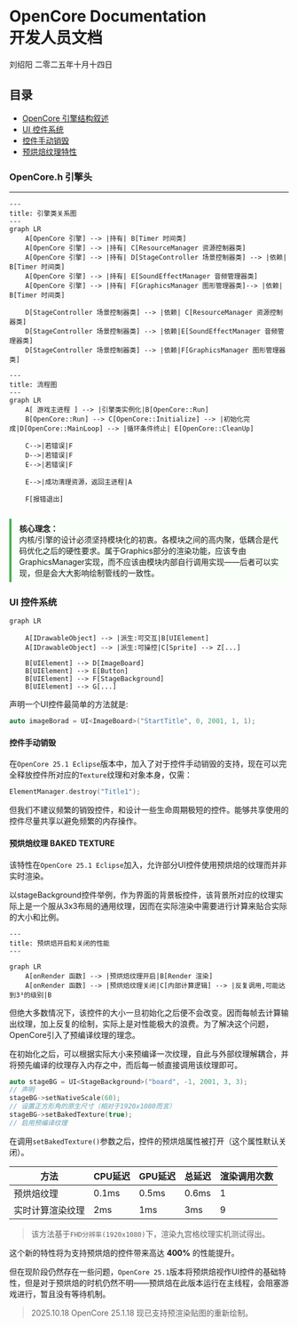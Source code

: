 # OpenCore Documentation <br> 开发人员文档

刘绍阳 二零二五年十月十四日


## 目录
- [OpenCore 引擎结构叙述](#opencoreh-引擎头)
- [UI 控件系统](#ui-控件系统)
- [控件手动销毁](#控件手动销毁)
- [预烘焙纹理特性](#预烘焙纹理-baked-texture)


### OpenCore.h 引擎头
---

```mermaid
---
title: 引擎类关系图
---
graph LR
    A[OpenCore 引擎] --> |持有| B[Timer 时间类]
    A[OpenCore 引擎] --> |持有| C[ResourceManager 资源控制器类]
    A[OpenCore 引擎] --> |持有| D[StageController 场景控制器类] --> |依赖| B[Timer 时间类]
    A[OpenCore 引擎] --> |持有| E[SoundEffectManager 音频管理器类] 
    A[OpenCore 引擎] --> |持有| F[GraphicsManager 图形管理器类]--> |依赖| B[Timer 时间类]

    D[StageController 场景控制器类] --> |依赖| C[ResourceManager 资源控制器类]
    D[StageController 场景控制器类] --> |依赖|E[SoundEffectManager 音频管理器类] 
    D[StageController 场景控制器类] --> |依赖|F[GraphicsManager 图形管理器类]
```


```mermaid
---
title: 流程图
---
graph LR
    A[ 游戏主进程 ] --> |引擎类实例化|B[OpenCore::Run]
    B[OpenCore::Run] --> C[OpenCore::Initialize] --> |初始化完成|D[OpenCore::MainLoop] --> |循环条件终止| E[OpenCore::CleanUp]

    C-->|若错误|F
    D-->|若错误|F
    E-->|若错误|F

    E-->|成功清理资源，返回主进程|A

    F[报错退出]


```




<div style="border-left:4px solid #4CAF50; padding:0.5em 1em; background:#f9fff9;">
<b>核心理念：</b> <br>
内核/引擎的设计必须坚持模块化的初衷。各模块之间的高内聚，低耦合是代码优化之后的硬性要求。属于Graphics部分的渲染功能，应该专由GraphicsManager实现，而不应该由模块内部自行调用实现——后者可以实现，但是会大大影响绘制管线的一致性。
</div>


### UI 控件系统

```mermaid
graph LR

    A[IDrawableObject] --> |派生:可交互|B[UIElement]
    A[IDrawableObject] --> |派生:可操控|C[Sprite] --> Z[...]

    B[UIElement] --> D[ImageBoard]
    B[UIElement] --> E[Button]
    B[UIElement] --> F[StageBackground]
    B[UIElement] --> G[...]
```

声明一个UI控件最简单的方法就是:
```C++
auto imageBorad = UI<ImageBoard>("StartTitle", 0, 2001, 1, 1);
```


#### 控件手动销毁
在`OpenCore 25.1 Eclipse`版本中，加入了对于控件手动销毁的支持，现在可以完全释放控件所对应的`Texture`纹理和对象本身，仅需：

```C++
ElementManager.destroy("Title1");
```

但我们不建议频繁的销毁控件，和设计一些生命周期极短的控件。能够共享使用的控件尽量共享以避免频繁的内存操作。


#### 预烘焙纹理 BAKED TEXTURE
该特性在`OpenCore 25.1 Eclipse`加入，允许部分UI控件使用预烘焙的纹理而并非实时渲染。


以stageBackground控件举例，作为界面的背景板控件，该背景所对应的纹理实际上是一个服从3x3布局的通用纹理，因而在实际渲染中需要进行计算来贴合实际的大小和比例。

```mermaid
---
title: 预烘焙开启和关闭的性能
---

graph LR
    A[onRender 函数] --> |预烘焙纹理开启|B[Render 渲染]
    A[onRender 函数] --> |预烘焙纹理关闭|C[内部计算逻辑] --> |反复调用,可能达到3³的级别|B
```

但绝大多数情况下，该控件的大小一旦初始化之后便不会改变。因而每帧去计算输出纹理，加上反复的绘制，实际上是对性能极大的浪费。为了解决这个问题，OpenCore引入了预编译纹理的理念。

在初始化之后，可以根据实际大小来预编译一次纹理，自此与外部纹理解耦合，并将预先编译的纹理存入内存之中，而后每一帧直接调用该纹理即可。

```C++
auto stageBG = UI<StageBackground>("board", -1, 2001, 3, 3);
// 声明
stageBG->setNativeScale(60);
// 设置正方形角的原生尺寸（相对于1920x1080而言）
stageBG->setBakedTexture(true);
// 启用预编译纹理
```

在调用`setBakedTexture()`参数之后，控件的预烘焙属性被打开（这个属性默认关闭）。

| 方法 | CPU延迟 | GPU延迟 | 总延迟 | 渲染调用次数 |
| ---- | ---- | ---- | ---- | ---- |
| 预烘焙纹理 | 0.1ms | 0.5ms | 0.6ms | 1 |
| 实时计算渲染纹理 | 2ms | 1ms | 3ms | 9 |

>该方法基于`FHD分辨率(1920x1080)`下，渲染九宫格纹理实机测试得出。

这个新的特性将为支持预烘焙的控件带来高达 **400%** 的性能提升。

但在现阶段仍然存在一些问题，`OpenCore 25.1`版本将预烘焙视作UI控件的基础特性，但是对于预烘焙的时机仍然不明——预烘焙在此版本运行在主线程，会阻塞游戏进行，暂且没有等待机制。

> 2025.10.18 OpenCore 25.1.18 现已支持预渲染贴图的重新绘制。